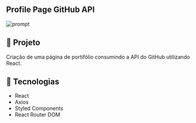 ## Profile Page GitHub API

![prompt](https://i.imgur.com/Q62QsnV.png)

## 🚀 Projeto

Criação de uma página de portifólio consumindo a API do GitHub utilizando React.

## 🔧 Tecnologias

- React
- Axios
- Styled Components
- React Router DOM